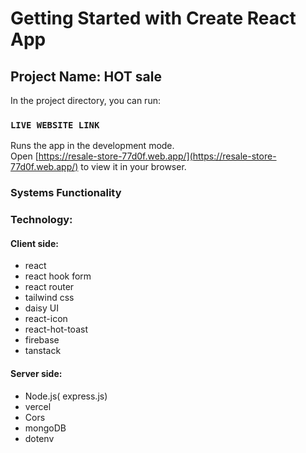 # Getting Started with Create React App

## Project Name: HOT sale

In the project directory, you can run:

### `LIVE WEBSITE LINK`

Runs the app in the development mode.\
Open [https://resale-store-77d0f.web.app/](https://resale-store-77d0f.web.app/) to view it in your browser.

### Systems Functionality



### Technology:

#### Client side:

- react
- react hook form
- react router
- tailwind css
- daisy UI
- react-icon
- react-hot-toast
- firebase
- tanstack 
#### Server side:

- Node.js( express.js)
- vercel
- Cors
- mongoDB
- dotenv
